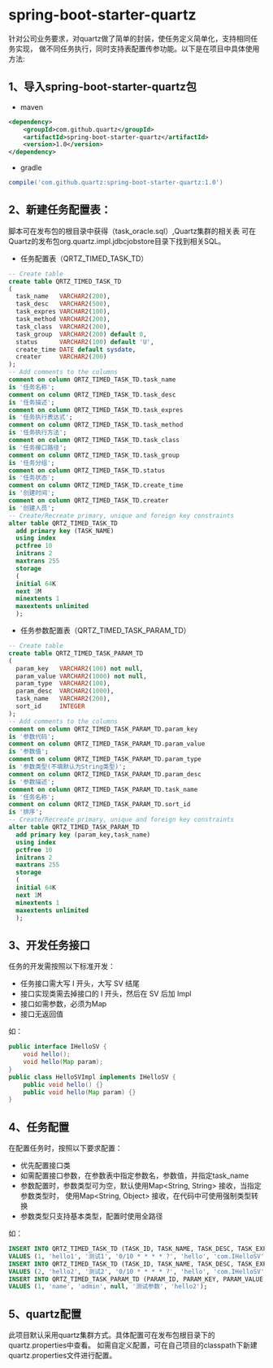 # spring-boot-starter-quartz

针对公司业务要求，对quartz做了简单的封装，使任务定义简单化，支持相同任务实现，
做不同任务执行，同时支持表配置传参功能。以下是在项目中具体使用方法:

## 1、导入spring-boot-starter-quartz包

- maven

~~~xml
<dependency>
  	<groupId>com.github.quartz</groupId>
    <artifactId>spring-boot-starter-quartz</artifactId>
    <version>1.0</version>
</dependency>
~~~

- gradle

~~~groovy
compile('com.github.quartz:spring-boot-starter-quartz:1.0')
~~~

## 2、新建任务配置表：

脚本可在发布包的根目录中获得（task_oracle.sql）,Quartz集群的相关表
可在Quartz的发布包org.quartz.impl.jdbcjobstore目录下找到相关SQL。

- 任务配置表（QRTZ_TIMED_TASK_TD）

~~~sql
-- Create table
create table QRTZ_TIMED_TASK_TD
(
  task_name   VARCHAR2(200),
  task_desc   VARCHAR2(500),
  task_expres VARCHAR2(100),
  task_method VARCHAR2(200),
  task_class  VARCHAR2(200),
  task_group  VARCHAR2(200) default 0,
  status      VARCHAR2(100) default 'U',
  create_time DATE default sysdate,
  creater     VARCHAR2(200)
);
-- Add comments to the columns
comment on column QRTZ_TIMED_TASK_TD.task_name
is '任务名称';
comment on column QRTZ_TIMED_TASK_TD.task_desc
is '任务描述';
comment on column QRTZ_TIMED_TASK_TD.task_expres
is '任务执行表达式';
comment on column QRTZ_TIMED_TASK_TD.task_method
is '任务执行方法';
comment on column QRTZ_TIMED_TASK_TD.task_class
is '任务接口路径';
comment on column QRTZ_TIMED_TASK_TD.task_group
is '任务分组';
comment on column QRTZ_TIMED_TASK_TD.status
is '任务状态';
comment on column QRTZ_TIMED_TASK_TD.create_time
is '创建时间';
comment on column QRTZ_TIMED_TASK_TD.creater
is '创建人员';
-- Create/Recreate primary, unique and foreign key constraints
alter table QRTZ_TIMED_TASK_TD
  add primary key (TASK_NAME)
  using index
  pctfree 10
  initrans 2
  maxtrans 255
  storage
  (
  initial 64K
  next 1M
  minextents 1
  maxextents unlimited
  );
~~~

- 任务参数配置表（QRTZ_TIMED_TASK_PARAM_TD）

~~~sql
-- Create table
create table QRTZ_TIMED_TASK_PARAM_TD
(
  param_key   VARCHAR2(100) not null,
  param_value VARCHAR2(1000) not null,
  param_type  VARCHAR2(100),
  param_desc  VARCHAR2(1000),
  task_name   VARCHAR2(200),
  sort_id     INTEGER
);
-- Add comments to the columns
comment on column QRTZ_TIMED_TASK_PARAM_TD.param_key
is '参数代码';
comment on column QRTZ_TIMED_TASK_PARAM_TD.param_value
is '参数值';
comment on column QRTZ_TIMED_TASK_PARAM_TD.param_type
is '参数类型(不填默认为String类型)';
comment on column QRTZ_TIMED_TASK_PARAM_TD.param_desc
is '参数描述';
comment on column QRTZ_TIMED_TASK_PARAM_TD.task_name
is '任务名称';
comment on column QRTZ_TIMED_TASK_PARAM_TD.sort_id
is '排序';
-- Create/Recreate primary, unique and foreign key constraints
alter table QRTZ_TIMED_TASK_PARAM_TD
  add primary key (param_key,task_name)
  using index
  pctfree 10
  initrans 2
  maxtrans 255
  storage
  (
  initial 64K
  next 1M
  minextents 1
  maxextents unlimited
  );
~~~

## 3、开发任务接口

任务的开发需按照以下标准开发：

- 任务接口需大写 I 开头，大写 SV 结尾
- 接口实现类需去掉接口的 I 开头，然后在 SV 后加 Impl
- 接口如需参数，必须为Map
- 接口无返回值

如：

~~~java
public interface IHelloSV {
    void hello();
  	void hello(Map param);
}
public class HelloSVImpl implements IHelloSV {
    public void hello() {}
  	public void hello(Map param) {}
}
~~~

## 4、任务配置

在配置任务时，按照以下要求配置：

- 优先配置接口类
- 如需配置接口参数，在参数表中指定参数名，参数值，并指定task_name
- 参数配置时，参数类型可为空，默认使用Map\<String, String\>  接收，当指定参数类型时，
    使用Map\<String, Object\> 接收，在代码中可使用强制类型转换
- 参数类型只支持基本类型，配置时使用全路径 

如：

~~~sql
INSERT INTO QRTZ_TIMED_TASK_TD (TASK_ID, TASK_NAME, TASK_DESC, TASK_EXPRES, TASK_METHOD, TASK_CLASS, TASK_GROUP, STATUS, CREATE_TIME, CREATER, EXT1, EXT2, EXT3, EXT4)
VALUES (1, 'hello1', '测试1', '0/10 * * * * ?', 'hello', 'com.IHelloSV', 'hello', 'U', sysdate, null, null, null, null, null);
INSERT INTO QRTZ_TIMED_TASK_TD (TASK_ID, TASK_NAME, TASK_DESC, TASK_EXPRES, TASK_METHOD, TASK_CLASS, TASK_GROUP, STATUS, CREATE_TIME, CREATER, EXT1, EXT2, EXT3, EXT4)
VALUES (2, 'hello2', '测试2', '0/10 * * * * ?', 'hello', 'com.IHelloSV', 'hello', 'U', sysdate, null, null, null, null, null);
INSERT INTO QRTZ_TIMED_TASK_PARAM_TD (PARAM_ID, PARAM_KEY, PARAM_VALUE, PARAM_TYPE, PARAM_DESC, TASK_NAME)
VALUES (1, 'name', 'admin', null, '测试参数', 'hello2');
~~~

## 5、quartz配置

此项目默认采用quartz集群方式。具体配置可在发布包根目录下的quartz.properties中查看。
如需自定义配置，可在自己项目的classpath下新建quartz.properties文件进行配置。